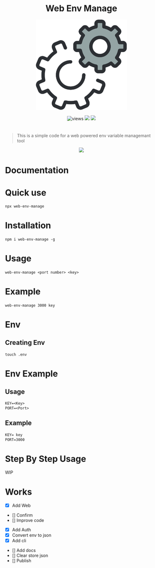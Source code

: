 <h1 align=center>Web Env Manage</h1>
<p align=center>
<img src="./public/assets/icon.svg" width=300 alt=views>
</p>

<p align=center>
<img src="https://img.shields.io/github/license/alestor123/WEB-ENV" alt=views >
<a href="https://github.com/alestor123/WEB-ENV/issues">
<img src="https://img.shields.io/github/issues-raw/alestor123/WEB-ENV"></a>
<a href="https://www.npmjs.com/package/web-env-manage"><img src="https://img.shields.io/npm/v/web-env-manage"></a>
</p>

# 
> This is a simple code for a web powered env variable managemant tool
<p align=center>
<a href="https://npmjs.org/package/web-env-manage">
<img src="https://nodei.co/npm/web-env-manage.png"></a>
</p>

# Documentation

# Quick use

``npx web-env-manage``

# Installation

``npm i web-env-manage -g ``

# Usage

``web-env-manage <port number> <key>``

# Example
``web-env-manage 3000 key ``

# Env

## Creating Env
``touch .env``

# Env Example

## Usage
```
KEY=<Key>
PORT=<Port>
```
## Example


```
KEY= key
PORT=3000
```
# Step By Step Usage


WIP




# Works

- [x] Add Web
- [] Confirm 
- [] Improve code
- [x] Add Auth 
- [x] Convert env to json
- [x] Add cli 
- [] Add docs
- [] Clear store json
- [] Publish 